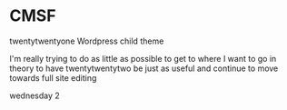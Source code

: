 # CMSF

twentytwentyone Wordpress child theme

I'm really trying to do as little as possible to get to where I want to go in theory to have twentytwentytwo be just as useful and continue to move towards full site editing

wednesday 2
